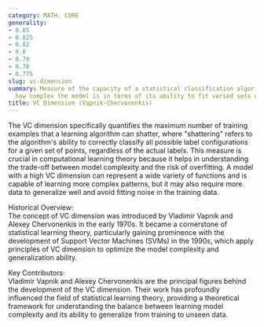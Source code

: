```yaml
---
category: MATH, CORE
generality:
- 0.85
- 0.825
- 0.82
- 0.8
- 0.79
- 0.78
- 0.775
slug: vc-dimension
summary: Measure of the capacity of a statistical classification algorithm, quantifying
  how complex the model is in terms of its ability to fit varied sets of data.
title: VC Dimension (Vapnik-Chervonenkis)
---
```


The VC dimension specifically quantifies the maximum number of training examples that a learning algorithm can shatter, where "shattering" refers to the algorithm's ability to correctly classify all possible label configurations for a given set of points, regardless of the actual labels. This measure is crucial in computational learning theory because it helps in understanding the trade-off between model complexity and the risk of overfitting. A model with a high VC dimension can represent a wide variety of functions and is capable of learning more complex patterns, but it may also require more data to generalize well and avoid fitting noise in the training data.

Historical Overview:  
The concept of VC dimension was introduced by Vladimir Vapnik and Alexey Chervonenkis in the early 1970s. It became a cornerstone of statistical learning theory, particularly gaining prominence with the development of Support Vector Machines (SVMs) in the 1990s, which apply principles of VC dimension to optimize the model complexity and generalization ability.

Key Contributors:  
Vladimir Vapnik and Alexey Chervonenkis are the principal figures behind the development of the VC dimension. Their work has profoundly influenced the field of statistical learning theory, providing a theoretical framework for understanding the balance between learning model complexity and its ability to generalize from training to unseen data.